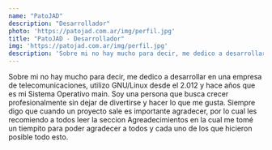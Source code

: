 ```yaml
---
name: "PatoJAD"
description: "Desarrollador"
photo: 'https://patojad.com.ar/img/perfil.jpg'
title: "PatoJAD - Desarrollador"
img: 'https://patojad.com.ar/img/perfil.jpg'
description: 'Sobre mi no hay mucho para decir, me dedico a desarrollar en una empresa de telecomunicaciones, utilizo GNU/Linux desde el 2.012 y hace años que es mi Sistema Operativo main. Soy una persona que busca crecer profesionalmente sin dejar de divertirse y hacer lo que me gusta. Siempre digo que cuando un proyecto sale es importante agradecer, por lo cual les recomiendo a todos leer la seccion Agreadecimientos en la cual me tomé un tiempito para poder agradecer a todos y cada uno de los que hicieron posible todo esto.'
---
```

Sobre mi no hay mucho para decir, me dedico a desarrollar en una empresa de telecomunicaciones, utilizo GNU/Linux desde el 2.012 y hace años que es mi Sistema Operativo main. Soy una persona que busca crecer profesionalmente sin dejar de divertirse y hacer lo que me gusta. Siempre digo que cuando un proyecto sale es importante agradecer, por lo cual les recomiendo a todos leer la seccion Agreadecimientos en la cual me tomé un tiempito para poder agradecer a todos y cada uno de los que hicieron posible todo esto.
